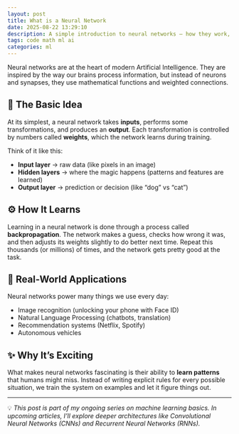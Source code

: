 ```yaml
---
layout: post
title: What is a Neural Network
date: 2025-08-22 13:29:10
description: A simple introduction to neural networks — how they work, why they matter, and where they’re used.
tags: code math ml ai
categories: ml
---
```


Neural networks are at the heart of modern Artificial Intelligence. They are inspired by the way our brains process information, but instead of neurons and synapses, they use mathematical functions and weighted connections.

## 🧠 The Basic Idea
At its simplest, a neural network takes **inputs**, performs some transformations, and produces an **output**. Each transformation is controlled by numbers called **weights**, which the network learns during training.

Think of it like this:
- **Input layer** → raw data (like pixels in an image)
- **Hidden layers** → where the magic happens (patterns and features are learned)
- **Output layer** → prediction or decision (like “dog” vs “cat”)

## ⚙️ How It Learns
Learning in a neural network is done through a process called **backpropagation**. The network makes a guess, checks how wrong it was, and then adjusts its weights slightly to do better next time. Repeat this thousands (or millions) of times, and the network gets pretty good at the task.

## 📍 Real-World Applications
Neural networks power many things we use every day:
- Image recognition (unlocking your phone with Face ID)
- Natural Language Processing (chatbots, translation)
- Recommendation systems (Netflix, Spotify)
- Autonomous vehicles

## ✨ Why It’s Exciting
What makes neural networks fascinating is their ability to **learn patterns** that humans might miss. Instead of writing explicit rules for every possible situation, we train the system on examples and let it figure things out.

---

💡 *This post is part of my ongoing series on machine learning basics. In upcoming articles, I’ll explore deeper architectures like Convolutional Neural Networks (CNNs) and Recurrent Neural Networks (RNNs).*
